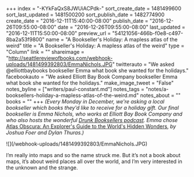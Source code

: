 +++
index = "-KYkFaQxS8JWUiACPdk-"
sort_create_date = 1481499600
sort_last_updated = 1481500200
sort_publish_date = 1482774900
create_date = "2016-12-11T15:40:00-08:00"
publish_date = "2016-12-26T09:55:00-08:00"
date = "2016-12-26T09:55:00-08:00"
last_updated = "2016-12-11T15:50:00-08:00"
preview_url = "54121056-466b-f0e8-c497-8ba2a53f9800"
name = "A Bookseller's Holiday: A mapless atlas of the weird"
title = "A Bookseller's Holiday: A mapless atlas of the weird"
type = "Column"
link = ""
shareimage = "http://seattlereviewofbooks.com/webhook-uploads/1481499392803/EmmaNichols.JPG"
twitterauto = "We asked @elliottbaybooks bookseller Emma what book she wanted for the holidays."
facebookauto = "We asked Elliott Bay Book Company bookseller Emma what book she wanted for the holidays."
make_image_tweet = "False"
notes_byline = ["writers/paul-constant.md"]
notes_tags = "notes/a-booksellers-holiday-a-mapless-atlas-of-the-weird.md"
notes_about = ""
books = ""
+++
*(Every Monday in December, we're asking a local bookseller which books they'd like to receive for a holiday gift. Our final bookseller is Emma Nichols, who works at Elliott Bay Book Company and who also hosts the wonderful [Drunk Booksellers podcast](http://drunkbooksellers.libsyn.com/). Emma chose* [Atlas Obscura: An Explorer's Guide to the World's Hidden Wonders](http://www.elliottbaybook.com/book/9780761169086), *by Joshua Foer and Dylan Thuras.)*

<p class="image">![](/webhook-uploads/1481499392803/EmmaNichols.JPG)</p>

I’m really into maps and so the name struck me. But it’s not a book about maps, it’s about weird places all over the world, and I’m very interested in the unknown and the strange.
